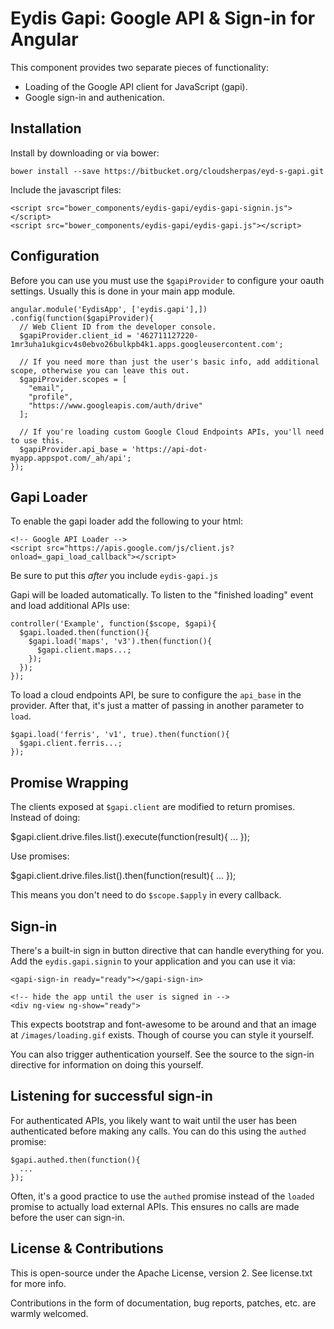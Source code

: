 Eydis Gapi: Google API & Sign-in for Angular
============================================

This component provides two separate pieces of functionality:

 * Loading of the Google API client for JavaScript (gapi).
 * Google sign-in and authenication.


Installation
------------


Install by downloading or via bower:

    bower install --save https://bitbucket.org/cloudsherpas/eyd-s-gapi.git


Include the javascript files:


    <script src="bower_components/eydis-gapi/eydis-gapi-signin.js"></script>
    <script src="bower_components/eydis-gapi/eydis-gapi.js"></script>

Configuration
-------------

Before you can use you must use the ``$gapiProvider`` to configure your oauth settings. Usually this is done in your main app module.

    angular.module('EydisApp', ['eydis.gapi'],])
    .config(function($gapiProvider){
      // Web Client ID from the developer console.
      $gapiProvider.client_id = '462711127220-1mr3uha1ukgicv4s0ebvo26bulkpb4k1.apps.googleusercontent.com';

      // If you need more than just the user's basic info, add additional scope, otherwise you can leave this out.
      $gapiProvider.scopes = [
        "email",
        "profile",
        "https://www.googleapis.com/auth/drive"
      ];

      // If you're loading custom Google Cloud Endpoints APIs, you'll need to use this.
      $gapiProvider.api_base = 'https://api-dot-myapp.appspot.com/_ah/api';
    });



Gapi Loader
-----------

To enable the gapi loader add the following to your html:

    <!-- Google API Loader -->
    <script src="https://apis.google.com/js/client.js?onload=_gapi_load_callback"></script>

Be sure to put this *after* you include ``eydis-gapi.js``

Gapi will be loaded automatically. To listen to the "finished loading" event and load additional APIs use:

    controller('Example', function($scope, $gapi){
      $gapi.loaded.then(function(){
        $gapi.load('maps', 'v3').then(function(){
          $gapi.client.maps...;
        });
      });
    });

To load a cloud endpoints API, be sure to configure the ``api_base`` in the provider. After that, it's just a matter of passing in another parameter to ``load``.


    $gapi.load('ferris', 'v1', true).then(function(){
      $gapi.client.ferris...;
    });


Promise Wrapping
----------------

The clients exposed at ``$gapi.client`` are modified to return promises. Instead of doing:

  $gapi.client.drive.files.list().execute(function(result){ ... });

Use promises:

  $gapi.client.drive.files.list().then(function(result){ ... });

This means you don't need to do ``$scope.$apply`` in every callback.


Sign-in
-------

There's a built-in sign in button directive that can handle everything for you. Add the ``eydis.gapi.signin`` to your application and you can use it via:
    
    <gapi-sign-in ready="ready"></gapi-sign-in>

    <!-- hide the app until the user is signed in -->
    <div ng-view ng-show="ready">

This expects bootstrap and font-awesome to be around and that an image at ``/images/loading.gif`` exists. Though of course you can style it yourself.

You can also trigger authentication yourself. See the source to the sign-in directive for information on doing this yourself.


Listening for successful sign-in
--------------------------------

For authenticated APIs, you likely want to wait until the user has been authenticated before making any calls. You can do this using the ``authed`` promise:

    $gapi.authed.then(function(){
      ...
    });

Often, it's a good practice to use the ``authed`` promise instead of the ``loaded`` promise to actually load external APIs. This ensures no calls are made before the user can sign-in.


License & Contributions
-----------------------

This is open-source under the Apache License, version 2. See license.txt for more info.

Contributions in the form of documentation, bug reports, patches, etc. are warmly welcomed.
